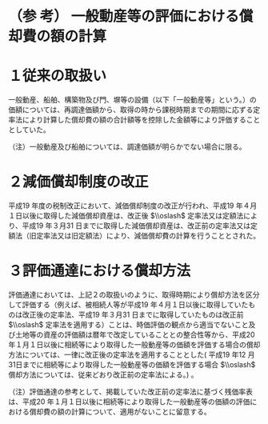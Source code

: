 # （参 考） 一般動産等の評価における償却費の額の計算

# １従来の取扱い

一般動産、船舶、構築物及び門、塀等の設備（以下「一般動産等」という。）の価額については、再調達価額から、取得の時から課税時期までの期間に応ずる定率法により計算した償却費の額の合計額等を控除した金額等により評価することとしていた。

（注）一般動産及び船舶については、調達価額が明らかでない場合に限る。

# ２減価償却制度の改正

平成19 年度の税制改正において、減価償却制度の改正が行われ、平成19 年４月１日以後に取得した減価償却資産は、改正後 $\\oslash$ 定率法又は定額法により、平成19 年３月31 日までに取得した減価償却資産は、改正前の定率法又は定額法（旧定率法又は旧定額法）により、減価償却費の計算を行うこととされた。

# ３評価通達における償却方法

評価通達においては、上記２の取扱いのように、取得時期により償却方法を区分して評価する（例えば、被相続人等が平成19 年４月１日以後に取得していたものは改正後の定率法、平成19 年３月31 日までに取得していたものは改正前 $\\oslash$ 定率法を適用する）ことは、時価評価の観点から適当でないこと及び土地等の資産の評価額は暦年で改定していることとの整合性等から、平成20 年１月１日以後に相続等により取得した一般動産等の価額を評価する場合の償却方法については、一律に改正後の定率法を適用することとした( 平成19 年12 月31日までに相続等により取得した一般動産等の価額を評価する場合 $\\oslash$ 償却方法については、従来どおり改正前の定率法による。) 。

（注）評価通達の参考として、掲載していた改正前の定率法に基づく残価率表は、平成20 年１月１日以後に相続等により取得した一般動産等の価額の評価における償却費の額の計算について、適用がないことに留意する。